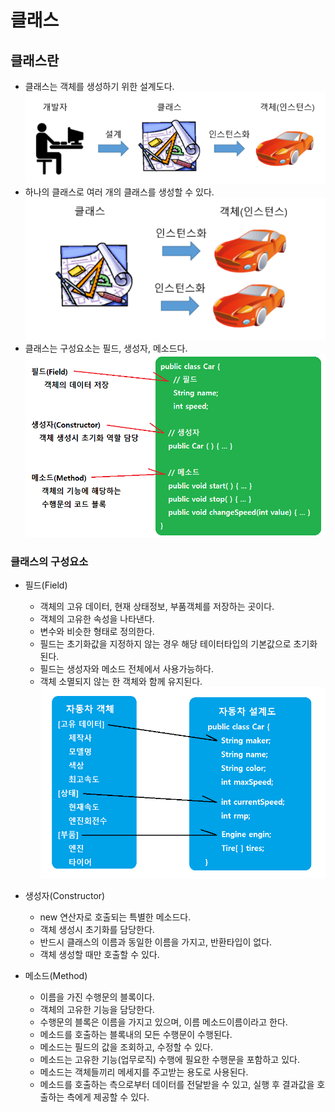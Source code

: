 # 클래스
## 클래스란
- 클래스는 객체를 생성하기 위한 설계도다.
  ![alt 클래스와 객체](/images/java/classAndInstance.PNG)
- 하나의 클래스로 여러 개의 클래스를 생성할 수 있다.
  ![alt 클래스의 구성요소](/images/java/classAndInstance2.png)
- 클래스는 구성요소는 필드, 생성자, 메소드다.
  ![alt 클래스의 구성요소](/images/java/class1.png)

### 클래스의 구성요소
- 필드(Field)
  + 객체의 고유 데이터, 현재 상태정보, 부품객체를 저장하는 곳이다.
  + 객체의 고유한 속성을 나타낸다.
  + 변수와 비슷한 형태로 정의한다.
  + 필드는 초기화값을 지정하지 않는 경우 해당 테이터타입의 기본값으로 초기화된다.
  + 필드는 생성자와 메소드 전체에서 사용가능하다.
  + 객체 소멸되지 않는 한 객체와 함께 유지된다.
  <kbd>![alt 클래스의 필드](/images/java/classField1.png)</kbd>

- 생성자(Constructor)
  + new 연산자로 호출되는 특별한 메소드다.
  + 객체 생성시 초기화를 담당한다.
  + 반드시 클래스의 이름과 동일한 이름을 가지고, 반환타입이 없다.
  + 객체 생성할 때만 호출할 수 있다.
  
- 메소드(Method)
  + 이름을 가진 수행문의 블록이다.
  + 객체의 고유한 기능을 담당한다.
  + 수행문의 블록은 이름을 가지고 있으며, 이름 메소드이름이라고 한다.
  + 메소드를 호출하는 블록내의 모든 수행문이 수행된다.
  + 메소드는 필드의 값을 조회하고, 수정할 수 있다.
  + 메소드는 고유한 기능(업무로직) 수행에 필요한 수행문을 포함하고 있다.
  + 메소드는 객체들끼리 메세지를 주고받는 용도로 사용된다.
  + 메소드를 호출하는 측으로부터 데이터를 전달받을 수 있고, 실행 후 결과값을 호출하는 측에게 제공할 수 있다.
  